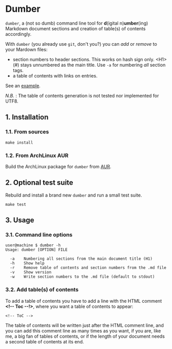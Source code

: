 # Dumber

`dumber`, a (not so dumb) command line tool for **d**(igital n)**umber**(ing) Markdown document sections and creation of table(s) of contents accordingly.

With `dumber` (you already use `git`, don't you?) you can *add* or *remove* to your Mardown files:

- section numbers to header sections. This works on hash sign only. &lt;H1&gt; (#) stays unnumbered as the main title. Use `-a` for numbering *all* section tags.
- a table of contents with links on entries.

See an [example](./example.md).

_N.B._ : The table of contents generation is not tested nor implemented for UTF8.

## 1. Installation

### 1.1. From sources

```
make install
```

### 1.2. From ArchLinux AUR

Build the ArchLinux package for `dumber` from [AUR](https://aur.archlinux.org/packages/dumber).

## 2. Optional test suite

Rebuild and install a brand new `dumber` and run a small test suite.

```
make test
```

## 3. Usage

### 3.1. Command line options
```
user@machine $ dumber -h
Usage: dumber [OPTION] FILE

  -a	Numbering all sections from the main document title (H1)
  -h	Show help
  -r	Remove table of contents and section numbers from the .md file
  -v	Show version
  -w	Write section numbers to the .md file (default to stdout)
```

### 3.2. Add table(s) of contents

To add a table of contents you have to add a line with the HTML comment **&lt;!-- Toc --!&gt;**, where you want a table of contents to appear:

```
<!-- ToC -->
```

The table of contents will be written just after the HTML comment line, and you can add this comment line as many times as you want, if you are, like me, a big fan of tables of contents, or if the length of your document needs a second table of contents at its end.

